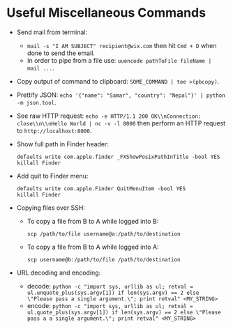 <h1>Useful Miscellaneous Commands</h1>

* Send mail from terminal:  
    * `mail -s "I AM SUBJECT" recipient@wix.com` then hit `Cmd + D` when done to send the email.
    * In order to pipe from a file use: `uuencode pathToFile fileName | mail ...`.

* Copy output of command to clipboard: `SOME_COMMAND | tee >(pbcopy)`.
* Prettify JSON: `echo '{"name": "Samar", "country": "Nepal"}' | python -m json.tool`.
* See raw HTTP request: `echo -e HTTP/1.1 200 OK\\nConnection: close\\n\\nHello World | nc -v -l 8000` then perform an HTTP request to `http://localhost:8000`.
* Show full path in Finder header:

	```
	defaults write com.apple.finder _FXShowPosixPathInTitle -bool YES
	killall Finder
	```
	
* Add quit to Finder menu:

	```
	defaults write com.apple.Finder QuitMenuItem -bool YES
	killall Finder
	```
	
* Copying files over SSH:
	* To copy a file from B to A while logged into B:
	
		```
		scp /path/to/file username@a:/path/to/destination
		```
	* To copy a file from B to A while logged into A:

		```
		scp username@b:/path/to/file /path/to/destination
		```
		
* URL decoding and encoding:
	* decode: `python -c "import sys, urllib as ul; retval = ul.unquote_plus(sys.argv[1]) if len(sys.argv) == 2 else \"Please pass a single argument.\"; print retval" <MY_STRING>`
	* encode: `python -c "import sys, urllib as ul; retval = ul.quote_plus(sys.argv[1]) if len(sys.argv) == 2 else \"Please pass a a single argument.\"; print retval" <MY_STRING>`